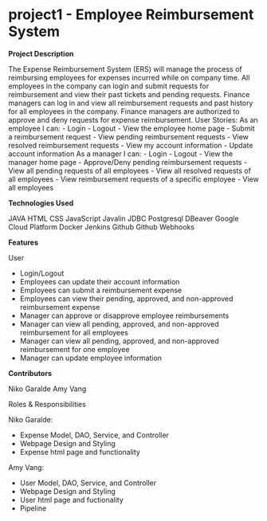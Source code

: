 # project1 - Employee Reimbursement System

**Project Description**

The Expense Reimbursement System (ERS) will manage the process of reimbursing employees for expenses incurred while on company time. All employees in the company can login and submit requests for reimbursement and view their past tickets and pending requests. Finance managers can log in and view all reimbursement requests and past history for all employees in the company. Finance managers are authorized to approve and deny requests for expense reimbursement. User Stories: As an employee I can: - Login - Logout - View the employee home page - Submit a reimbursement request - View pending reimbursement requests - View resolved reimbursement requests - View my account information - Update account information As a manager I can: - Login - Logout - View the manager home page - Approve/Deny pending reimbursement requests - View all pending requests of all employees - View all resolved requests of all employees - View reimbursement requests of a specific employee - View all employees

**Technologies Used**

JAVA
HTML
CSS
JavaScript
Javalin
JDBC
Postgresql
DBeaver
Google Cloud Platform
Docker
Jenkins
Github
Github Webhooks

**Features**

User
 - Login/Logout
 - Employees can update their account information
 - Employees can submit a reimbursement expense
 - Employees can view their pending, approved, and non-approved reimbursement expense
 - Manager can approve or disapprove employee reimbursements
 - Manager can view all pending, approved, and non-approved reimbursement for all employees
 - Manager can view all pending, approved, and non-approved reimbursement for one employee
 - Manager can update employee information

**Contributors**

Niko Garalde
Amy Vang

Roles & Responsibilities

Niko Garalde:
 - Expense Model, DAO, Service, and Controller
 - Webpage Design and Styling
 - Expense html page and functionality

Amy Vang:
  - User Model, DAO, Service, and Controller
  - Webpage Design and Styling
  - User html page and fuctionality
  - Pipeline
